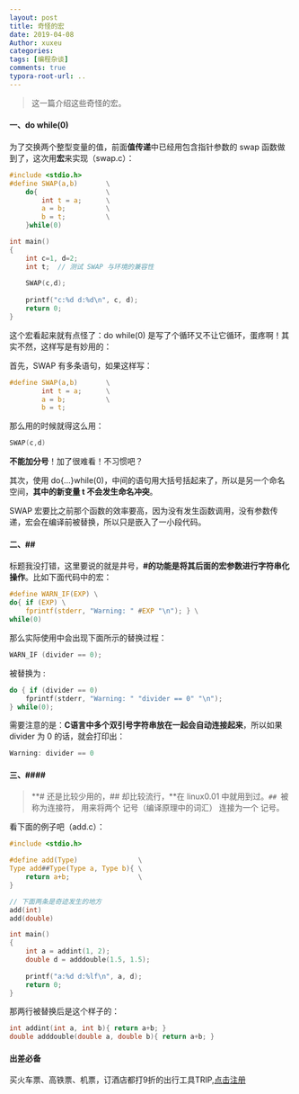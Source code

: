 ```yaml
---
layout: post
title: 奇怪的宏
date: 2019-04-08
Author: xuxeu
categories: 
tags: [编程杂谈]
comments: true
typora-root-url: ..
---
```


> 这一篇介绍这些奇怪的宏。

#### 一、do while(0)

为了交换两个整型变量的值，前面**值传递**中已经用包含指针参数的 swap 函数做到了，这次用**宏**来实现（swap.c）：


```c
#include <stdio.h>
#define SWAP(a,b)		\
	do{					\
		int t = a;		\
		a = b;			\
		b = t;			\
	}while(0)

int main()
{
	int c=1, d=2;
	int t;	// 测试 SWAP 与环境的兼容性
	
	SWAP(c,d);
	
	printf("c:%d d:%d\n", c, d);
	return 0;
}
```

这个宏看起来就有点怪了：do while(0) 是写了个循环又不让它循环，蛋疼啊！其实不然，这样写是有妙用的：

首先，SWAP 有多条语句，如果这样写：

```c
#define SWAP(a,b)		\
		int t = a;		\
		a = b;			\
		b = t;
```

那么用的时候就得这么用：

```c
SWAP(c,d)
```
**不能加分号**！加了很难看！不习惯吧？

其次，使用 do{...}while(0)，中间的语句用大括号括起来了，所以是另一个命名空间，**其中的新变量 t 不会发生命名冲突**。

SWAP 宏要比之前那个函数的效率要高，因为没有发生函数调用，没有参数传递，宏会在编译前被替换，所以只是嵌入了一小段代码。

#### 二、##

标题我没打错，这里要说的就是井号，**#的功能是将其后面的宏参数进行字符串化操作**。比如下面代码中的宏： 

```c
#define WARN_IF(EXP) \
do{ if (EXP) \
	fprintf(stderr, "Warning: " #EXP "\n"); } \
while(0) 
```

那么实际使用中会出现下面所示的替换过程： 

```c
WARN_IF (divider == 0); 
```
被替换为 :

```c
do { if (divider == 0) 
	fprintf(stderr, "Warning: " "divider == 0" "\n"); 
} while(0); 
```

需要注意的是：**C语言中多个双引号字符串放在一起会自动连接起来**，所以如果 divider 为 0 的话，就会打印出：

```c
Warning: divider == 0
```

#### 三、####

> **# 还是比较少用的，## 却比较流行，**在 linux0.01 中就用到过。`## `被称为连接符，
> 用来将两个 记号（编译原理中的词汇） 连接为一个 记号。

看下面的例子吧（add.c）：


```c
#include <stdio.h>

#define add(Type)				\
Type add##Type(Type a, Type b){	\
	return a+b;					\
}

// 下面两条是奇迹发生的地方
add(int)
add(double)

int main()
{
	int a = addint(1, 2);
	double d = adddouble(1.5, 1.5);
	
	printf("a:%d d:%lf\n", a, d);
	return 0;
}
```

那两行被替换后是这个样子的：

```c
int addint(int a, int b){ return a+b; }
double adddouble(double a, double b){ return a+b; }
```

#### 出差必备

买火车票、高铁票、机票，订酒店都打9折的出行工具TRIP,[点击注册](https://h5.itrip.world/#/register/6tpd1Z)